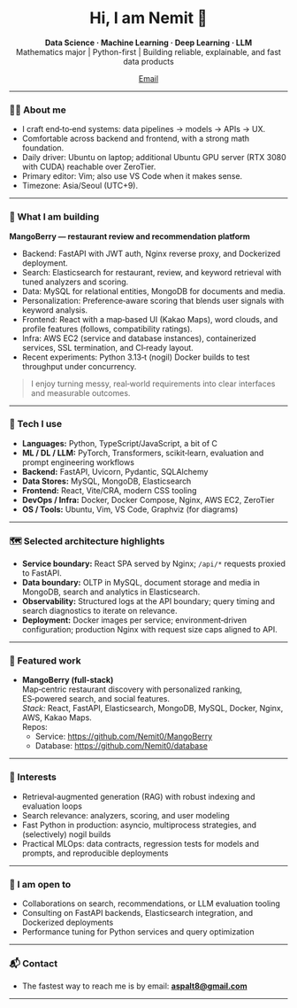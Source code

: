 
<h1 align="center">Hi, I am Nemit 👋</h1>

<p align="center">
  <b>Data Science · Machine Learning · Deep Learning · LLM</b><br/>
  Mathematics major | Python-first | Building reliable, explainable, and fast data products
</p>

<p align="center">
  <a href="aspalt8@gmail.com">Email</a>
</p>

---

### 👨‍💻 About me

- I craft end‑to‑end systems: data pipelines → models → APIs → UX.
- Comfortable across backend and frontend, with a strong math foundation.
- Daily driver: Ubuntu on laptop; additional Ubuntu GPU server (RTX 3080 with CUDA) reachable over ZeroTier.
- Primary editor: Vim; also use VS Code when it makes sense.
- Timezone: Asia/Seoul (UTC+9).

---

### 🚀 What I am building

**MangoBerry — restaurant review and recommendation platform**
- Backend: FastAPI with JWT auth, Nginx reverse proxy, and Dockerized deployment.
- Search: Elasticsearch for restaurant, review, and keyword retrieval with tuned analyzers and scoring.
- Data: MySQL for relational entities, MongoDB for documents and media.
- Personalization: Preference‑aware scoring that blends user signals with keyword analysis.
- Frontend: React with a map‑based UI (Kakao Maps), word clouds, and profile features (follows, compatibility ratings).
- Infra: AWS EC2 (service and database instances), containerized services, SSL termination, and CI‑ready layout.
- Recent experiments: Python 3.13‑t (nogil) Docker builds to test throughput under concurrency.

> I enjoy turning messy, real‑world requirements into clear interfaces and measurable outcomes.

---

### 🧰 Tech I use

- **Languages:** Python, TypeScript/JavaScript, a bit of C
- **ML / DL / LLM:** PyTorch, Transformers, scikit‑learn, evaluation and prompt engineering workflows
- **Backend:** FastAPI, Uvicorn, Pydantic, SQLAlchemy
- **Data Stores:** MySQL, MongoDB, Elasticsearch
- **Frontend:** React, Vite/CRA, modern CSS tooling
- **DevOps / Infra:** Docker, Docker Compose, Nginx, AWS EC2, ZeroTier
- **OS / Tools:** Ubuntu, Vim, VS Code, Graphviz (for diagrams)

---

### 🗺️ Selected architecture highlights

- **Service boundary:** React SPA served by Nginx; `/api/*` requests proxied to FastAPI.
- **Data boundary:** OLTP in MySQL, document storage and media in MongoDB, search and analytics in Elasticsearch.
- **Observability:** Structured logs at the API boundary; query timing and search diagnostics to iterate on relevance.
- **Deployment:** Docker images per service; environment‑driven configuration; production Nginx with request size caps aligned to API.

---

### 📌 Featured work

- **MangoBerry (full‑stack)**  
  Map‑centric restaurant discovery with personalized ranking, ES‑powered search, and social features.  
  *Stack:* React, FastAPI, Elasticsearch, MongoDB, MySQL, Docker, Nginx, AWS, Kakao Maps.  
  Repos:  
  - Service: https://github.com/Nemit0/MangoBerry
  - Database: https://github.com/Nemit0/database

---

### 🧪 Interests

- Retrieval‑augmented generation (RAG) with robust indexing and evaluation loops  
- Search relevance: analyzers, scoring, and user modeling  
- Fast Python in production: asyncio, multiprocess strategies, and (selectively) nogil builds  
- Practical MLOps: data contracts, regression tests for models and prompts, and reproducible deployments

---

### 🤝 I am open to

- Collaborations on search, recommendations, or LLM evaluation tooling  
- Consulting on FastAPI backends, Elasticsearch integration, and Dockerized deployments  
- Performance tuning for Python services and query optimization

---

### 📬 Contact

- The fastest way to reach me is by email: **aspalt8@gmail.com**  

---
